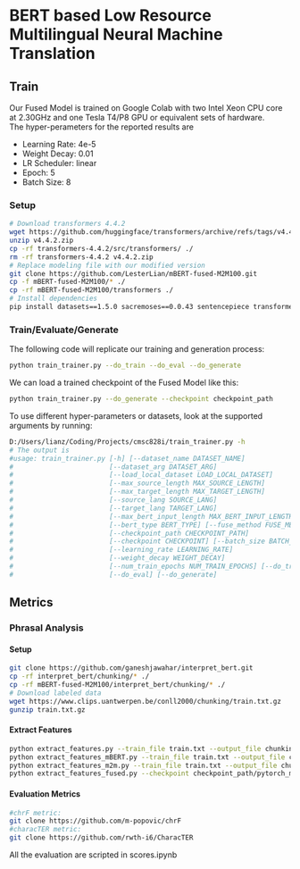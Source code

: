 # BERT based Low Resource Multilingual Neural Machine Translation

## Train
Our Fused Model is trained on Google Colab with two Intel Xeon CPU core at 2.30GHz 
and one Tesla T4/P8 GPU or equivalent sets of hardware.  
The hyper-perameters for the reported results are
- Learning Rate: 4e-5
- Weight Decay: 0.01
- LR Scheduler: linear
- Epoch: 5
- Batch Size: 8
### Setup
```bash
# Download transformers 4.4.2
wget https://github.com/huggingface/transformers/archive/refs/tags/v4.4.2.zip
unzip v4.4.2.zip
cp -rf transformers-4.4.2/src/transformers/ ./
rm -rf transformers-4.4.2 v4.4.2.zip
# Replace modeling file with our modified version
git clone https://github.com/LesterLian/mBERT-fused-M2M100.git
cp -f mBERT-fused-M2M100/* ./
cp -rf mBERT-fused-M2M100/transformers ./
# Install dependencies
pip install datasets==1.5.0 sacremoses==0.0.43 sentencepiece transformers==4.4.2
```

### Train/Evaluate/Generate
The following code will replicate our training and generation process:
```bash
python train_trainer.py --do_train --do_eval --do_generate
```
We can load a trained checkpoint of the Fused Model like this:
```bash
python train_trainer.py --do_generate --checkpoint checkpoint_path
```
To use different hyper-parameters or datasets, look at the supported arguments by running:
```bash
D:/Users/lianz/Coding/Projects/cmsc828i/train_trainer.py -h
# The output is
#usage: train_trainer.py [-h] [--dataset_name DATASET_NAME]
#                        [--dataset_arg DATASET_ARG]
#                        [--load_local_dataset LOAD_LOCAL_DATASET]
#                        [--max_source_length MAX_SOURCE_LENGTH]
#                        [--max_target_length MAX_TARGET_LENGTH]
#                        [--source_lang SOURCE_LANG]
#                        [--target_lang TARGET_LANG]
#                        [--max_bert_input_length MAX_BERT_INPUT_LENGTH]
#                        [--bert_type BERT_TYPE] [--fuse_method FUSE_METHOD]
#                        [--checkpoint_path CHECKPOINT_PATH]
#                        [--checkpoint CHECKPOINT] [--batch_size BATCH_SIZE]
#                        [--learning_rate LEARNING_RATE]
#                        [--weight_decay WEIGHT_DECAY]
#                        [--num_train_epochs NUM_TRAIN_EPOCHS] [--do_train]
#                        [--do_eval] [--do_generate]
```

## Metrics
### Phrasal Analysis
#### Setup
```bash
git clone https://github.com/ganeshjawahar/interpret_bert.git
cp -rf interpret_bert/chunking/* ./
cp -rf mBERT-fused-M2M100/interpret_bert/chunking/* ./
# Download labeled data
wget https://www.clips.uantwerpen.be/conll2000/chunking/train.txt.gz
gunzip train.txt.gz
```
#### Extract Features
```bash
python extract_features.py --train_file train.txt --output_file chunking_rep.json --batch_size 2
python extract_features_mBERT.py --train_file train.txt --output_file chunking_rep.json --batch_size 2
python extract_features_m2m.py --train_file train.txt --output_file chunking_rep.json --batch_size 2
python extract_features_fused.py --checkpoint checkpoint_path/pytorch_model.bin --train_file train.txt --output_file chunking_rep.json --batch_size 2
```

#### Evaluation Metrics
```bash
#chrF metric: 
git clone https://github.com/m-popovic/chrF
#characTER metric: 
git clone https://github.com/rwth-i6/CharacTER
```
All the evaluation are scripted in scores.ipynb
